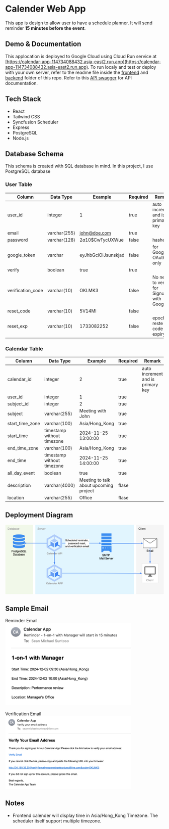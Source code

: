 # Calender Web App
This app is design to allow user to have a schedule planner. It will send reminder **15 minutes before the event**.

## Demo & Documentation
This applocation is deployed to Google Cloud using Cloud Run service at [https://calendar-app-114734088432.asia-east2.run.app](https://calendar-app-114734088432.asia-east2.run.app).
To run localy and test or deploy with your own server, refer to the readme file inside the [frontend](frontend/README.md) and [backend](backend/README.md) folder of this repo. Refer to this [API swagger](backend/calendar-api-swagger.yaml) for API documentation.

## Tech Stack 
- React 
- Tailwind CSS
- Syncfusion Scheduler
- Express
- PostgreSQL
- Node.js

## Database Schema
This schema is created with SQL database in mind. In this project, I use PostgreSQL database 
### User Table
| Column | Data Type | Example | Required | Remark |
|---|---|---|---|---|
| user_id | integer | 1 | true | auto increment and is primary key |
| email | varchar(255) | john@doe.com | true | |
| password | varchar(128) | $2a$10$CwTycUXWue | false | hashed |
| google_token | varchar | eyJhbGciOiJsunskjad | false | for Google OAuth only |
| verify | boolean | true | true | |
| verification_code | varchar(10) | OKLMK3 | false | No need to verify for Signup with Google |
| reset_code | varchar(10) | 5V14MI | false | |
| reset_exp | varchar(10) | 1733082252 | false | epoch for reste code expiry |

### Calendar Table
| Column | Data Type | Example | Required | Remark |
|---|---|---|---|---|
| calendar_id | integer | 2 | true | auto increment and is primary key |
| user_id | integer | 1 | true | |
| subject_id | integer | 2 | true | |
| subject | varchar(255) | Meeting with John | true | |
| start_time_zone | varchar(100) | Asia/Hong_Kong | true | |
| start_time | timestamp without timezone | 2024-11-25 13:00:00 | true | |
| end_time_zone | varchar(100) | Asia/Hong_Kong | true | |
| end_time | timestamp without timezone | 2024-11-25 14:00:00 | true | |
| all_day_event | boolean | true | true | |
| description | varchar(4000) | Meeting to talk about upcoming project | flase | |
| location | varchar(255) | Office | flase | |

## Deployment Diagram
<img src="images/calendar-app-diagram.png" alt="Deployment Diagram" width="800">

## Sample Email
Reminder Email <br/>
<img src="images/reminder-email.png" alt="Sample Reminder Email" width="400">
<br/>
<br/>
Verification Email <br/>
<img src="images/verification.png" alt="Verification Email" width="400">

## Notes
- Frontend calender will display time in Asia/Hong_Kong Timezone. The scheduler itself support multiple timezone.